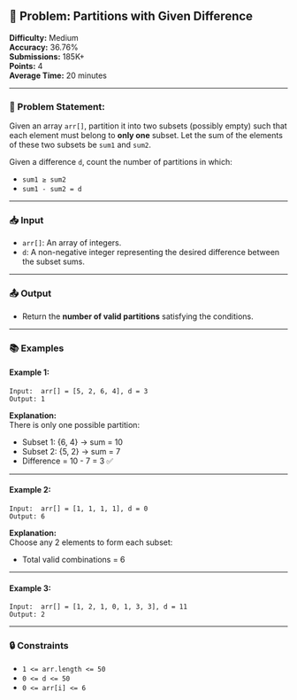 ## 🧩 Problem: Partitions with Given Difference

**Difficulty:** Medium  
**Accuracy:** 36.76%  
**Submissions:** 185K+  
**Points:** 4  
**Average Time:** 20 minutes  

---

### 📝 Problem Statement:

Given an array `arr[]`, partition it into two subsets (possibly empty) such that each element must belong to **only one** subset. Let the sum of the elements of these two subsets be `sum1` and `sum2`.

Given a difference `d`, count the number of partitions in which:

- `sum1 ≥ sum2`
- `sum1 - sum2 = d`

---

### 📥 Input

- `arr[]`: An array of integers.
- `d`: A non-negative integer representing the desired difference between the subset sums.

---

### 📤 Output

- Return the **number of valid partitions** satisfying the conditions.

---

### 📚 Examples

#### Example 1:
```
Input:  arr[] = [5, 2, 6, 4], d = 3  
Output: 1  
```
**Explanation:**  
There is only one possible partition:  
- Subset 1: {6, 4} → sum = 10  
- Subset 2: {5, 2} → sum = 7  
- Difference = 10 - 7 = 3 ✅

---

#### Example 2:
```
Input:  arr[] = [1, 1, 1, 1], d = 0  
Output: 6  
```
**Explanation:**  
Choose any 2 elements to form each subset:  
- Total valid combinations = 6

---

#### Example 3:
```
Input:  arr[] = [1, 2, 1, 0, 1, 3, 3], d = 11  
Output: 2  
```

---

### 🔒 Constraints

- `1 <= arr.length <= 50`  
- `0 <= d <= 50`  
- `0 <= arr[i] <= 6`